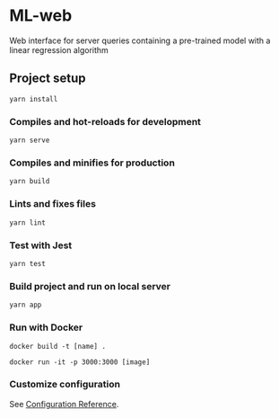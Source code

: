 # ML-web

Web interface for server queries containing a pre-trained model with a linear regression algorithm

## Project setup
```
yarn install
```

### Compiles and hot-reloads for development
```
yarn serve
```

### Compiles and minifies for production
```
yarn build
```

### Lints and fixes files
```
yarn lint
```

### Test with Jest
```
yarn test
```

### Build project and run on local server
```
yarn app
```

### Run with Docker
```
docker build -t [name] .

docker run -it -p 3000:3000 [image]
```

### Customize configuration
See [Configuration Reference](https://cli.vuejs.org/config/).
